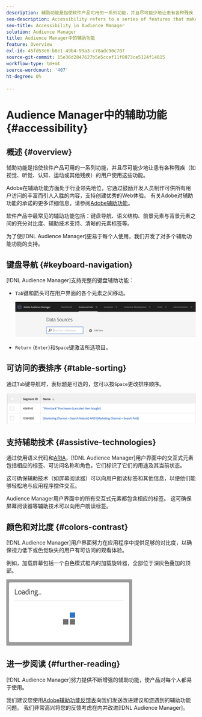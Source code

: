 ```yaml
---
description: 辅助功能是指使软件产品可用的一系列功能，并且尽可能少地让患有各种残疾（如视觉、听觉、认知、运动或其他残疾）的用户使用这些功能。
seo-description: Accessibility refers to a series of features that make a software product usable, with as little effort as possible from users with various disabilities, such as visual, auditory, cognitive, motor, or other kind.
seo-title: Accessibility in Audience Manager
solution: Audience Manager
title: Audience Manager中的辅助功能
feature: Overview
exl-id: 45fd53e6-b8e1-49b4-99a3-c78adc90c707
source-git-commit: 15e36d2847627b5e5ccef11f8073ce5124f14815
workflow-type: tm+mt
source-wordcount: '407'
ht-degree: 0%

---
```


# Audience Manager中的辅助功能 {#accessibility}

## 概述 {#overview}

辅助功能是指使软件产品可用的一系列功能，并且尽可能少地让患有各种残疾（如视觉、听觉、认知、运动或其他残疾）的用户使用这些功能。

Adobe在辅助功能方面处于行业领先地位，它通过鼓励开发人员制作可供所有用户访问的丰富而引人入胜的内容，支持创建优秀的Web体验。 有关Adobe对辅助功能的承诺的更多详细信息，请参阅[Adobe辅助功能](https://www.adobe.com/accessibility.html)。

软件产品中最常见的辅助功能包括：键盘导航、语义结构、前景元素与背景元素之间的充分对比度、辅助技术支持、清晰的元素标签等。

为了使[!DNL Audience Manager]更易于每个人使用，我们开发了对多个辅助功能功能的支持。

## 键盘导航 {#keyboard-navigation}

[!DNL Audience Manager]支持完整的键盘辅助功能：

* `Tab`键和箭头可在用户界面的各个元素之间移动。

  ![accessibility-highlight](assets/accesibility-highlight.png)

* `Return` (`Enter`)和`Space`键激活所选项目。

## 可访问的表排序 {#table-sorting}

通过`Tab`键导航时，表标题是可选的，您可以按`Space`更改排序顺序。

![accessibility-table-headers](assets/accessibility-table-headers.png)

## 支持辅助技术 {#assistive-technologies}

通过使用语义代码和[ARIA](https://www.w3.org/WAI/standards-guidelines/aria/)，[!DNL Audience Manager]用户界面中的交互式元素包括相应的标签、可访问名称和角色，它们标识了它们的用途及其当前状态。

这可确保辅助技术（如屏幕阅读器）可以向用户朗读标签和其他信息，以便他们能够轻松地与应用程序控件交互。

Audience Manager用户界面中的所有交互式元素都包含相应的标签。 这可确保屏幕阅读器等辅助技术可以向用户朗读标签。

## 颜色和对比度 {#colors-contrast}

[!DNL Audience Manager]用户界面努力在应用程序中提供足够的对比度，以确保视力低下或色觉缺失的用户有可访问的观看体验。

例如，加载屏幕包括一个白色模式框内的加载旋转器，全部位于深灰色叠加的顶部。

![辅助功能加载](assets/accessibility-loading.png)

## 进一步阅读 {#further-reading}

[!DNL Audience Manager]努力提供不断增强的辅助功能，使产品对每个人都易于使用。

我们建议您使用[Adobe辅助功能反馈表](https://www.adobe.com/accessibility/feedback.html)向我们发送改进建议和您遇到的辅助功能问题。 我们非常高兴将您的反馈考虑在内并改进[!DNL Audience Manager]。
